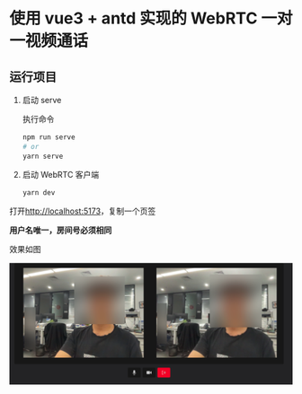 # 使用 vue3 + antd 实现的 WebRTC 一对一视频通话

## 运行项目

1. 启动 serve

   执行命令

   ```bash
   npm run serve
   # or
   yarn serve
   ```

2. 启动 WebRTC 客户端

   ```bash
   yarn dev
   ```

打开[http://localhost:5173](http://localhost:5173)，复制一个页签

**用户名唯一，房间号必须相同**

效果如图

![demo](./src/assets/demo.png)